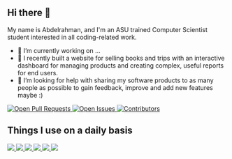 ## Hi there 👋
My name is Abdelrahman, and I'm an ASU trained Computer Scientist student interested in all coding-related work.
- 🔭 I’m currently working on ...
- 🌱 I recently built a website for selling books and trips with an interactive dashboard for managing products and creating complex, useful reports for end users.
- 🤔 I’m looking for help with sharing my software products to as many people as possible to gain feedback, improve and add new features maybe :)


<a href="https://github.com/Abdo-Hussien/Magazine-System/pulls">
  <img src="https://img.shields.io/github/issues-pr/Abdo-Hussien/Magazine-System" alt="Open Pull Requests" />
</a>
<a href="https://github.com/Abdo-Hussien/Magazine-System/issues">
  <img src="https://img.shields.io/github/issues/Abdo-Hussien/Magazine-System" alt="Open Issues" />
</a>
<a href="https://github.com/Abdo-Hussien/Magazine-System/graphs/contributors">
  <img src="https://img.shields.io/github/contributors/Abdo-Hussien/Magazine-System?color=2b9348" alt="Contributors" />
</a>


## Things I use on a daily basis

<p align="left">  
<a href="https://github.com/harish-sethuraman/readme-components">
 <img  src="https://readme-components.vercel.app/api?component=logo&fill=black&logo=vue.js&svgfill=42b883">  
 </a>
  <a href="https://github.com/harish-sethuraman/readme-components">
 <img  src="https://readme-components.vercel.app/api?component=logo&fill=black&logo=python&svgfill=FFD43B">  
 </a>
   <a href="https://github.com/harish-sethuraman/readme-components">
<img  src="https://readme-components.vercel.app/api?component=logo&fill=black&logo=typescript&svgfill=2d79c7">
</a>
 <a href="https://github.com/harish-sethuraman/readme-components">
 <img  src="https://readme-components.vercel.app/api?component=logo&fill=black&logo=node.js&svgfill=659b60">
</a>
<a href="https://github.com/harish-sethuraman/readme-components">
<img  src="https://readme-components.vercel.app/api?component=logo&fill=black&logo=mysql&svgfill=00758f">  
</a>
<a href="https://github.com/harish-sethuraman/readme-components">
<img  src="https://readme-components.vercel.app/api?component=logo&fill=black&logo=css3&svgfill=cd6799">
</a>




<!--
**Abdo-Hussien/Abdo-Hussien** is a ✨ _special_ ✨ repository because its `README.md` (this file) appears on your GitHub profile.

Here are some ideas to get you started:

- 🔭 I’m currently working on ...
- 🌱 I’m currently learning ...
- 👯 I’m looking to collaborate on ...
- 🤔 I’m looking for help with ...
- 💬 Ask me about ...
- 📫 How to reach me: ...
- 😄 Pronouns: ...
- ⚡ Fun fact: ...
-->
